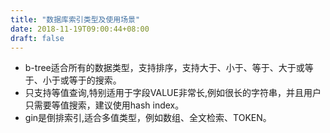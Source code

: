 ```yaml
---
title: "数据库索引类型及使用场景"
date: 2018-11-19T09:00:44+08:00
draft: false
---
```


- b-tree适合所有的数据类型，支持排序，支持大于、小于、等于、大于或等于、小于或等于的搜索。
- 只支持等值查询,特别适用于字段VALUE非常长,例如很长的字符串，并且用户只需要等值搜索，建议使用hash index。
- gin是倒排索引,适合多值类型，例如数组、全文检索、TOKEN。


